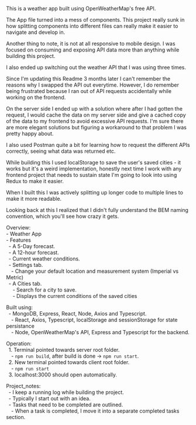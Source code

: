 This is a weather app built using OpenWeatherMap's free API.

The App file turned into a mess of components. This project really sunk in how splitting components into different files can really make it easier to navigate and develop in.

Another thing to note, it is not at all responsive to mobile design. I was focused on consuming and exposing API data more than anything while building this project.

I also ended up switching out the weather API that I was using three times.

Since I'm updating this Readme 3 months later I can't remember the reasons why I swapped the API out everytime. However, I do remember being frustrated because I ran out of API requests accidentally while working on the frontend.

On the server side I ended up with a solution where after I had gotten the request, I would cache the data on my server side and 
give a cached copy of the data to my frontend to avoid excessive API requests. I'm sure there are more elegant solutions but figuring 
a workaround to that problem I was pretty happy about.

I also used Postman quite a bit for learning how to request the different APIs correctly, seeing what data was returned etc.

While building this I used localStorage to save the user's saved cities - it works but it's a weird implementation, 
honestly next time I work with any frontend project that needs to sustain state I'm going to look into using Redux to make it easier.

When I built this I was actively splitting up longer code to multiple lines to make it more readable.

Looking back at this I realized that I didn't fully understand the BEM naming convention, which you'll see how crazy it gets.

Overview:<br> 
    - Weather App<br> 
    - Features<br>
    &ensp;- A 5-Day forecast.<br>
    &ensp;- A 12-hour forecast.<br>
    &ensp;- Current weather conditions.<br>
    &ensp;- Settings tab.<br>
        &ensp;&ensp;- Change your default location and measurement system (Imperial vs Metric)<br>
    &ensp;- A Cities tab.<br>
        &ensp; &ensp;- Search for a city to save.<br>
        &ensp; &ensp;- Displays the current conditions of the saved cities<br>

Built using:<br> 
    &ensp;- MongoDB, Express, React, Node, Axios and Typescript.<br> 
      &ensp;&ensp;- React, Axios, Typescript, localStorage and sessionStorage for state persistance<br> 
      &ensp;&ensp;- Node, OpenWeatherMap's API, Express and Typescript for the backend. <br> 

Operation:<br> 
    &ensp;1. Terminal pointed towards server root folder.<br> 
       &ensp;&ensp;-  `npm run build`, after build is done -> `npm run start`.<br> 
    &ensp;2. New terminal pointed towards client root folder.<br> 
       &ensp;&ensp;-  `npm run start`<br> 
    &ensp;3. localhost:3000 should open automatically.<br> 

Project_notes:<br> 
    &ensp;- I keep a running log while building the project.<br> 
    &ensp;- Typically I start out with an idea.<br> 
    &ensp;- Tasks that need to be completed are outlined.<br> 
      &ensp;&ensp;- When a task is completed, I move it into a separate completed tasks section.<br>